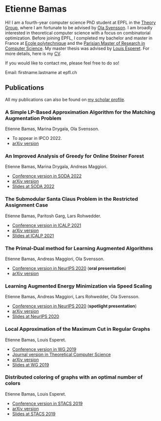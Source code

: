 # Etienne Bamas

Hi! I am a fourth-year computer science PhD student at EPFL in the [Theory Group](https://theory.epfl.ch/), where I am fortunate to be advised by [Ola Svensson](https://theory.epfl.ch/osven/). I am broadly interested in theoretical computer science with a focus on combinatorial optimization. Before joining EPFL, I completed my bachelor and master in France at [Ecole polytechnique](https://www.polytechnique.edu/en) and the [Parisian Master of Research in Computer Science](https://wikimpri.dptinfo.ens-cachan.fr/doku.php). My master thesis was advised by [Louis Esperet](https://oc.g-scop.grenoble-inp.fr/esperet/). For more details, here is my [CV](pdf/Simple_CV2.pdf).

If you would like to contact me, please feel free to do so!

Email: firstname.lastname at epfl.ch


## Publications

All my publications can also be found on [my scholar profile](https://scholar.google.com/citations?user=Cu8EcIAAAAAJ&).

### A Simple LP-Based Approximation Algorithm for the Matching Augmentation Problem
Etienne Bamas, Marina Drygala, Ola Svensson.
* To appear in IPCO 2022.
* [arXiv version](https://arxiv.org/pdf/2202.07283.pdf)

### An Improved Analysis of Greedy for Online Steiner Forest
Etienne Bamas, Marina Drygala, Andreas Maggiori.  
* [Conference version in SODA 2022](https://epubs.siam.org/doi/abs/10.1137/1.9781611977073.125)
* [arXiv version](https://arxiv.org/pdf/2111.10086.pdf)
* [Slides at SODA 2022](/pdf/SODA22_presentation.pdf)

### The Submodular Santa Claus Problem in the Restricted Assignment Case
Etienne Bamas, Paritosh Garg, Lars Rohwedder.
* [Conference version in ICALP 2021](https://drops.dagstuhl.de/opus/volltexte/2021/14091/)
* [arXiv version](https://arxiv.org/pdf/2011.06939.pdf)
* [Slides at ICALP 2021](/pdf/ICALP_21_presentation.pdf)

### The Primal-Dual method for Learning Augmented Algorithms
Etienne Bamas, Andreas Maggiori, Ola Svensson.
* [Conference version in NeurIPS 2020](https://proceedings.neurips.cc/paper/2020/hash/e834cb114d33f729dbc9c7fb0c6bb607-Abstract.html) (**oral presentation**)
* [arXiv version](https://arxiv.org/pdf/2010.11632.pdf)

### Learning Augmented Energy Minimization via Speed Scaling
Etienne Bamas, Andreas Maggiori, Lars Rohwedder, Ola Svensson.
* [Conference version in NeurIPS 2020](https://proceedings.neurips.cc/paper/2020/hash/af94ed0d6f5acc95f97170e3685f16c0-Abstract.html) (**spotlight presentation**)
* [arXiv version](https://arxiv.org/pdf/2010.11629.pdf)
* [Slides at NeurIPS 2020](/pdf/NeurIPS_LAS.pdf)

### Local Approximation of the Maximum Cut in Regular Graphs
Etienne Bamas, Louis Esperet.
* [Conference version in WG 2019](https://link.springer.com/chapter/10.1007/978-3-030-30786-8_6)
* [Journal version in Theoretical Computer Science](https://www.sciencedirect.com/science/article/pii/S0304397520301596)
* [arXiv version](https://arxiv.org/pdf/1902.04899.pdf)
* [Slides at WG 2019](/pdf/WG2019.pdf)

### Distributed coloring of graphs with an optimal number of colors
Etienne Bamas, Louis Esperet.
* [Conference version in STACS 2019](https://drops.dagstuhl.de/opus/volltexte/2019/10249/)
* [arXiv version](https://arxiv.org/pdf/1809.08140.pdf)
* [Slides at STACS 2019](/pdf/stacs2019.pdf)
